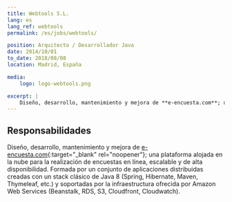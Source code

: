 ```yaml
---
title: Webtools S.L.
lang: es
lang_ref: webtools
permalink: /es/jobs/webtools/

position: Arquitecto / Desarrollador Java
date: 2014/10/01
to_date: 2018/08/08
location: Madrid, España

media:
    logo: logo-webtools.png

excerpt: |
    Diseño, desarrollo, mantenimiento y mejora de **e-encuesta.com**; una plataforma alojada en la nube para la realización de encuestas en línea, escalable y de alta disponibilidad. Formada por un conjunto de aplicaciones distribuidas creadas con un stack clásico de Java 8 (Spring, Hibernate, Maven, Thymeleaf, etc.) y soportadas por la infraestructura ofrecida por Amazon Web Services (Beanstalk, RDS, S3, Cloudfront, Cloudwatch).
---
```


## Responsabilidades

Diseño, desarrollo, mantenimiento y mejora de [e-encuesta.com](https://www.encuesta.com){:target="_blank" rel="noopener"}; una plataforma alojada en la nube para la realización de encuestas en línea, escalable y de alta disponibilidad. Formada por un conjunto de aplicaciones distribuidas creadas con un stack clásico de Java 8 (Spring, Hibernate, Maven, Thymeleaf, etc.) y soportadas por la infraestructura ofrecida por Amazon Web Services (Beanstalk, RDS, S3, Cloudfront, Cloudwatch).